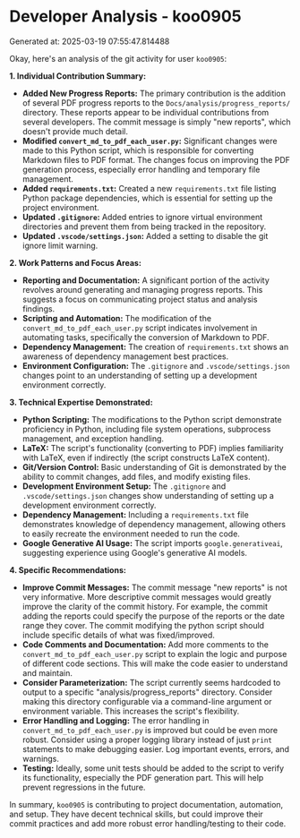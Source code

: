 # Developer Analysis - koo0905
Generated at: 2025-03-19 07:55:47.814488

Okay, here's an analysis of the git activity for user `koo0905`:

**1. Individual Contribution Summary:**

*   **Added New Progress Reports:** The primary contribution is the addition of several PDF progress reports to the `Docs/analysis/progress_reports/` directory.  These reports appear to be individual contributions from several developers.  The commit message is simply "new reports", which doesn't provide much detail.
*   **Modified `convert_md_to_pdf_each_user.py`:**  Significant changes were made to this Python script, which is responsible for converting Markdown files to PDF format.  The changes focus on improving the PDF generation process, especially error handling and temporary file management.
*   **Added `requirements.txt`:**  Created a new `requirements.txt` file listing Python package dependencies, which is essential for setting up the project environment.
*   **Updated `.gitignore`:** Added entries to ignore virtual environment directories and prevent them from being tracked in the repository.
*   **Updated `.vscode/settings.json`:** Added a setting to disable the git ignore limit warning.

**2. Work Patterns and Focus Areas:**

*   **Reporting and Documentation:** A significant portion of the activity revolves around generating and managing progress reports.  This suggests a focus on communicating project status and analysis findings.
*   **Scripting and Automation:** The modification of the `convert_md_to_pdf_each_user.py` script indicates involvement in automating tasks, specifically the conversion of Markdown to PDF.
*   **Dependency Management:** The creation of `requirements.txt` shows an awareness of dependency management best practices.
*   **Environment Configuration:** The `.gitignore` and `.vscode/settings.json` changes point to an understanding of setting up a development environment correctly.

**3. Technical Expertise Demonstrated:**

*   **Python Scripting:** The modifications to the Python script demonstrate proficiency in Python, including file system operations, subprocess management, and exception handling.
*   **LaTeX:** The script's functionality (converting to PDF) implies familiarity with LaTeX, even if indirectly (the script constructs LaTeX content).
*   **Git/Version Control:**  Basic understanding of Git is demonstrated by the ability to commit changes, add files, and modify existing files.
*   **Development Environment Setup:** The `.gitignore` and `.vscode/settings.json` changes show understanding of setting up a development environment correctly.
*   **Dependency Management:** Including a `requirements.txt` file demonstrates knowledge of dependency management, allowing others to easily recreate the environment needed to run the code.
*   **Google Generative AI Usage:** The script imports `google.generativeai`, suggesting experience using Google's generative AI models.

**4. Specific Recommendations:**

*   **Improve Commit Messages:** The commit message "new reports" is not very informative.  More descriptive commit messages would greatly improve the clarity of the commit history.  For example, the commit adding the reports could specify the purpose of the reports or the date range they cover.  The commit modifying the python script should include specific details of what was fixed/improved.
*   **Code Comments and Documentation:** Add more comments to the `convert_md_to_pdf_each_user.py` script to explain the logic and purpose of different code sections.  This will make the code easier to understand and maintain.
*   **Consider Parameterization:**  The script currently seems hardcoded to output to a specific "analysis/progress\_reports" directory. Consider making this directory configurable via a command-line argument or environment variable.  This increases the script's flexibility.
*   **Error Handling and Logging:** The error handling in `convert_md_to_pdf_each_user.py` is improved but could be even more robust.  Consider using a proper logging library instead of just `print` statements to make debugging easier.  Log important events, errors, and warnings.
*   **Testing:**  Ideally, some unit tests should be added to the script to verify its functionality, especially the PDF generation part.  This will help prevent regressions in the future.

In summary, `koo0905` is contributing to project documentation, automation, and setup. They have decent technical skills, but could improve their commit practices and add more robust error handling/testing to their code.
